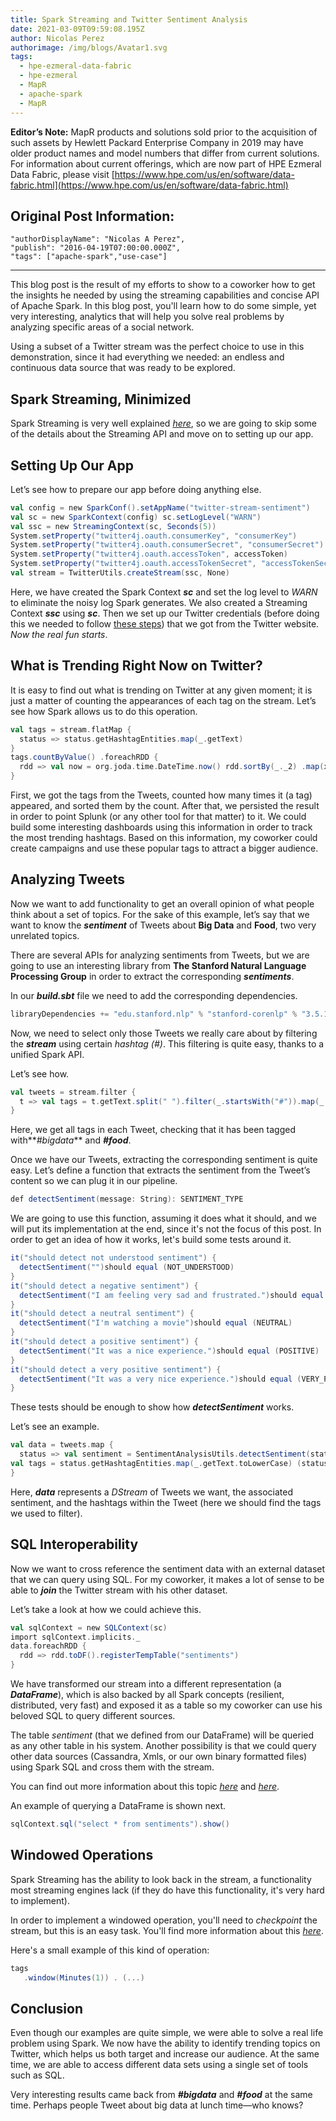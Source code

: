 ```yaml
---
title: Spark Streaming and Twitter Sentiment Analysis
date: 2021-03-09T09:59:08.195Z
author: Nicolas Perez
authorimage: /img/blogs/Avatar1.svg
tags:
  - hpe-ezmeral-data-fabric
  - hpe-ezmeral
  - MapR
  - apache-spark
  - MapR
---
```

**Editor’s Note:** MapR products and solutions sold prior to the acquisition of such assets by Hewlett Packard Enterprise Company in 2019 may have older product names and model numbers that differ from current solutions. For information about current offerings, which are now part of HPE Ezmeral Data Fabric, please visit [https://www.hpe.com/us/en/software/data-fabric.html](https://www.hpe.com/us/en/software/data-fabric.html)



## Original Post Information:

```
"authorDisplayName": "Nicolas A Perez",
"publish": "2016-04-19T07:00:00.000Z",
"tags": ["apache-spark","use-case"]
```



---



This blog post is the result of my efforts to show to a coworker how to get the insights he needed by using the streaming capabilities and concise API of Apache Spark. In this blog post, you'll learn how to do some simple, yet very interesting,  analytics that will help you solve real problems by analyzing specific areas of a social network.



Using a subset of a Twitter stream was the perfect choice to use in this demonstration, since it had everything we needed: an endless and continuous data source that was ready to be explored.



## Spark Streaming, Minimized

Spark Streaming is very well explained [_here_](http://spark.apache.org/docs/latest/streaming-programming-guide.html),  so we are going to skip some of the details about the Streaming API and move on to setting up our app.



## Setting Up Our App

Let’s see how to prepare our app before doing anything else.



```scala
val config = new SparkConf().setAppName("twitter-stream-sentiment")
val sc = new SparkContext(config) sc.setLogLevel("WARN")
val ssc = new StreamingContext(sc, Seconds(5))
System.setProperty("twitter4j.oauth.consumerKey", "consumerKey")
System.setProperty("twitter4j.oauth.consumerSecret", "consumerSecret")
System.setProperty("twitter4j.oauth.accessToken", accessToken)
System.setProperty("twitter4j.oauth.accessTokenSecret", "accessTokenSecret")
val stream = TwitterUtils.createStream(ssc, None)
```



Here, we have created the Spark Context **_sc_** and set the log level to _WARN_ to eliminate the noisy log Spark generates. We also created a Streaming Context **_ssc_** using **_sc_**. Then we set up our Twitter credentials (before doing this we needed to follow [these steps](https://iag.me/socialmedia/how-to-create-a-twitter-app-in-8-easy-steps/)) that we got from the Twitter website. _Now the real fun starts_.



## What is Trending Right Now on Twitter?

It is easy to find out what is trending on Twitter at any given moment; it is just a matter of counting the appearances of each tag on the stream. Let’s see how Spark allows us to do this operation.



```scala
val tags = stream.flatMap {
  status => status.getHashtagEntities.map(_.getText)  
}
tags.countByValue() .foreachRDD {
  rdd => val now = org.joda.time.DateTime.now() rdd.sortBy(_._2) .map(x => (x, now)) .saveAsTextFile(s"~/twitter/$now")
}
```



First, we got the tags from the Tweets, counted how many times it (a tag) appeared, and sorted them by the count. After that, we persisted the result in order to point Splunk (or any other tool for that matter) to it. We could build some interesting dashboards using this information in order to track the most trending hashtags. Based on this information, my coworker could create campaigns and use these popular tags to attract a bigger audience.



## Analyzing Tweets

Now we want to add functionality to get an overall opinion of what people think about a set of topics. For the sake of this example, let’s say that we want to know the **_sentiment_** of Tweets about **Big Data** and **Food**, two very unrelated topics.



There are several APIs for analyzing sentiments from Tweets, but we are going to use an interesting library from **The Stanford Natural Language Processing Group** in order to extract the corresponding **_sentiments_**.



In our **_build.sbt_** file we need to add the corresponding dependencies.



```scala
libraryDependencies += "edu.stanford.nlp" % "stanford-corenlp" % "3.5.1" libraryDependencies += "edu.stanford.nlp" % "stanford-corenlp" % "3.5.1"classifier "models"
```



Now, we need to select only those Tweets we really care about by filtering the **_stream_** using certain _hashtag (#)_. This filtering is quite easy, thanks to a unified Spark API.



Let’s see how.



```scala
val tweets = stream.filter {
  t => val tags = t.getText.split(" ").filter(_.startsWith("#")).map(_.toLowerCase) tags.contains("#bigdata") && tags.contains("#food")
}
```



Here, we get all tags in each Tweet, checking that it has been tagged with**_#bigdata_** and **_#food_**.



Once we have our Tweets, extracting the corresponding sentiment is quite easy. Let’s define a function that extracts the sentiment from the Tweet’s content so we can plug it in our pipeline.



```scala
def detectSentiment(message: String): SENTIMENT_TYPE
```



We are going to use this function, assuming it does what it should, and we will put its implementation at the end, since it's not the focus of this post. In order to get an idea of how it works, let's build some tests around it.



```scala
it("should detect not understood sentiment") {
  detectSentiment("")should equal (NOT_UNDERSTOOD) 
}
it("should detect a negative sentiment") {
  detectSentiment("I am feeling very sad and frustrated.")should equal (NEGATIVE)
}
it("should detect a neutral sentiment") {
  detectSentiment("I'm watching a movie")should equal (NEUTRAL)
}
it("should detect a positive sentiment") {
  detectSentiment("It was a nice experience.")should equal (POSITIVE)
}
it("should detect a very positive sentiment") {
  detectSentiment("It was a very nice experience.")should equal (VERY_POSITIVE)
}
```



These tests should be enough to show how **_detectSentiment_** works.



Let’s see an example.



```scala
val data = tweets.map {
  status => val sentiment = SentimentAnalysisUtils.detectSentiment(status.getText)
val tags = status.getHashtagEntities.map(_.getText.toLowerCase) (status.getText, sentiment.toString, tags)
}
```



Here, **_data_** represents a _DStream_ of Tweets we want, the associated sentiment, and the hashtags within the Tweet (here we should find the tags we used to filter).



## SQL Interoperability

Now we want to cross reference the sentiment data with an external dataset that we can query using SQL. For my coworker, it makes a lot of sense to be able to **_join_** the Twitter stream with his other dataset.



Let’s take a look at how we could achieve this.



```scala
val sqlContext = new SQLContext(sc)
import sqlContext.implicits._ 
data.foreachRDD {
  rdd => rdd.toDF().registerTempTable("sentiments")
}
```



We have transformed our stream into a different representation (a **_DataFrame_**), which is also backed by all Spark concepts (resilient, distributed, very fast) and exposed it as a table so my coworker can use his beloved SQL to query different sources.



The table _sentiment_ (that we defined from our DataFrame) will be queried as any other table in his system. Another possibility is that we could query other data sources (Cassandra, Xmls, or our own binary formatted files) using Spark SQL and cross them with the stream.



You can find out more information about this topic [_here_](https://medium.com/@anicolaspp/apache-spark-as-a-distributed-sql-engine-4373e254e0f9#.55n08p6w4) and [_here_](https://medium.com/@anicolaspp/extending-our-spark-sql-query-engine-5f4a088de986#.9jm66wp3o).



An example of querying a DataFrame is shown next.



```scala
sqlContext.sql("select * from sentiments").show()
```



## Windowed Operations

Spark Streaming has the ability to look back in the stream, a functionality most streaming engines lack (if they do have this functionality, it's very hard to implement).



In order to implement a windowed operation, you'll need to _checkpoint_ the stream, but this is an easy task. You'll find more information about this [_here_](http://spark.apache.org/docs/latest/streaming-programming-guide.html#checkpointing).



Here's a small example of this kind of operation:



```scala
tags  
   .window(Minutes(1)) . (...)
```



## Conclusion

Even though our examples are quite simple, we were able to solve a real life problem using Spark. We now have the ability to identify trending topics on Twitter, which helps us both target and increase our audience. At the same time, we are able to access different data sets using a single set of tools such as SQL.

Very interesting results came back from **_#bigdata_** and **_#food_** at the same time. Perhaps people Tweet about big data at lunch time—who knows?